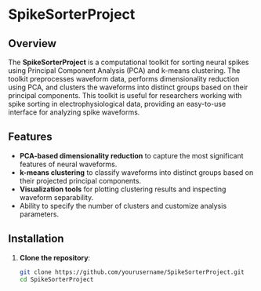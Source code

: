 # SpikeSorterProject

## Overview

The **SpikeSorterProject** is a computational toolkit for sorting neural spikes using Principal Component Analysis (PCA) and k-means clustering. The toolkit preprocesses waveform data, performs dimensionality reduction using PCA, and clusters the waveforms into distinct groups based on their principal components. This toolkit is useful for researchers working with spike sorting in electrophysiological data, providing an easy-to-use interface for analyzing spike waveforms.

## Features

- **PCA-based dimensionality reduction** to capture the most significant features of neural waveforms.
- **k-means clustering** to classify waveforms into distinct groups based on their projected principal components.
- **Visualization tools** for plotting clustering results and inspecting waveform separability.
- Ability to specify the number of clusters and customize analysis parameters.

## Installation

1. **Clone the repository**:
   ```bash
   git clone https://github.com/yourusername/SpikeSorterProject.git
   cd SpikeSorterProject
